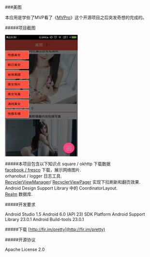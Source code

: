 ###美图


本应用是学些了MVP看了《[MVPro](https://github.com/qibin0506/MVPro)》这个开源项目之后突发奇想的完成的。



#####项目截图

<img src="https://github.com/KurtisHu/Pretty/blob/master/screenshots/main.png" width = "240" height = "400" alt="图片名称" align=center />


#####本项目包含以下知识点
square / okhttp 下载数据<br/>
[facebook / fresco](https://github.com/facebook/fresco) 下载，展示网络图片.<br/>
orhanobut / logger 日志工具.<br/>
[RecyclerViewManager](https://github.com/Syehunter/RecyclerViewManager)/ [RecyclerViewPager](https://github.com/lsjwzh/RecyclerViewPager) 实现下拉刷新和翻页效果.<br/>
Android Design Support Library 中的 CoordinatorLayout.<br/>
[Realm](https://realm.io) 数据库.



#####开发要求

Android Studio 1.5
Android 6.0 (API 23) SDK Platform
Android Support Library 23.0.1
Android Build-tools 23.0.1


#####下载
 [http://fir.im/pretty](http://fir.im/pretty)



#####开源协议

Apache License 2.0
